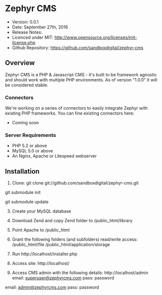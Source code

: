 # Zephyr CMS #

- Version: 0.0.1
- Date: September 27th, 2016
- Release Notes:
- Licenced under MIT: http://www.opensource.org/licenses/mit-license.php
- Github Repository: https://github.com/sandboxdigital/zephyr-cms

## Overview

Zephyr CMS is a PHP & Javascript CMS - it's built to be framework agnostic and should work with multiple PHP environments. 
As of version "1.0.0" it will be considered stable.

### Connectors

We're working on a series of connectors to easily integrate Zephyr with existing PHP frameworks. You can fine existing connectors here:

- Coming soon

### Server Requirements

- PHP 5.2 or above
- MySQL 5.0 or above
- An Nginx, Apache or Litespeed webserver


## Installation

1. Clone:
git clone git://github.com/sandboxdigital/zephyr-cms.git

git submodule init

git submodule update

3. Create your MySQL database

4. Download Zend and copy Zend folder to /public_html/library

4. Point Apache to /public_html

5. Grant the following folders (and subfolders) read/write access:
/public_html/file
/public_html/application/storage

6. Run http://localhost/installer.php

7. Access site:
http://localhost/

8. Access CMS admin with the following details:
http://localhost/admin
email: superuser@zephyrcms.com
pass: password

email: admin@zephyrcms.com
pass: password